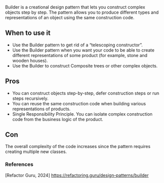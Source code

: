 Builder is a creational design pattern that lets you construct complex objects step by step. The pattern allows you to produce different types and representations of an object using the same construction code.

## When to use it
* Use the Builder pattern to get rid of a “telescoping constructor”.
* Use the Builder pattern when you want your code to be able to create different representations of some product (for example, stone and wooden houses).
* Use the Builder to construct Composite trees or other complex objects.

## Pros
* You can construct objects step-by-step, defer construction steps or run steps recursively.
* You can reuse the same construction code when building various representations of products.
* Single Responsibility Principle. You can isolate complex construction code from the business logic of the product.

## Con
The overall complexity of the code increases since the pattern requires creating multiple new classes.

### References
[Refactor Guru, 2024] https://refactoring.guru/design-patterns/builder